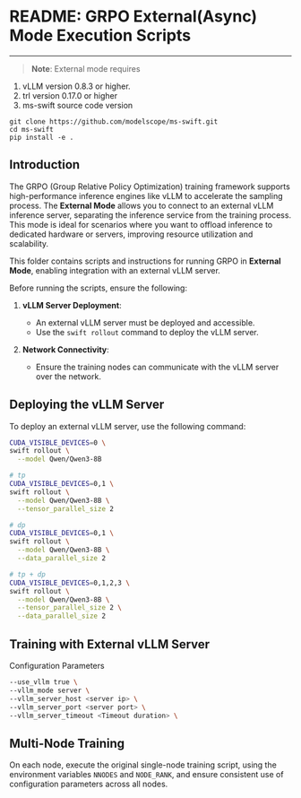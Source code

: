 # README: GRPO External(Async) Mode Execution Scripts

---

> **Note**: External mode requires

1. vLLM version 0.8.3 or higher.
2. trl version 0.17.0 or higher
3. ms-swift source code version

```
git clone https://github.com/modelscope/ms-swift.git
cd ms-swift
pip install -e .
```

## **Introduction**

The GRPO (Group Relative Policy Optimization) training framework supports high-performance inference engines like vLLM to accelerate the sampling process. The **External Mode** allows you to connect to an external vLLM inference server, separating the inference service from the training process. This mode is ideal for scenarios where you want to offload inference to dedicated hardware or servers, improving resource utilization and scalability.

This folder contains scripts and instructions for running GRPO in **External Mode**, enabling integration with an external vLLM server.

Before running the scripts, ensure the following:

1. **vLLM Server Deployment**:
   - An external vLLM server must be deployed and accessible.
   - Use the `swift rollout` command to deploy the vLLM server.

2. **Network Connectivity**:
   - Ensure the training nodes can communicate with the vLLM server over the network.

## **Deploying the vLLM Server**

To deploy an external vLLM server, use the following command:

```bash
CUDA_VISIBLE_DEVICES=0 \
swift rollout \
  --model Qwen/Qwen3-8B

# tp
CUDA_VISIBLE_DEVICES=0,1 \
swift rollout \
  --model Qwen/Qwen3-8B \
  --tensor_parallel_size 2

# dp
CUDA_VISIBLE_DEVICES=0,1 \
swift rollout \
  --model Qwen/Qwen3-8B \
  --data_parallel_size 2

# tp + dp
CUDA_VISIBLE_DEVICES=0,1,2,3 \
swift rollout \
  --model Qwen/Qwen3-8B \
  --tensor_parallel_size 2 \
  --data_parallel_size 2
```

## Training with External vLLM Server
Configuration Parameters

```bash
--use_vllm true \
--vllm_mode server \
--vllm_server_host <server ip> \
--vllm_server_port <server port> \
--vllm_server_timeout <Timeout duration> \
```

## Multi-Node Training
On each node, execute the original single-node training script, using the environment variables `NNODES` and `NODE_RANK`, and ensure consistent use of configuration parameters across all nodes.
